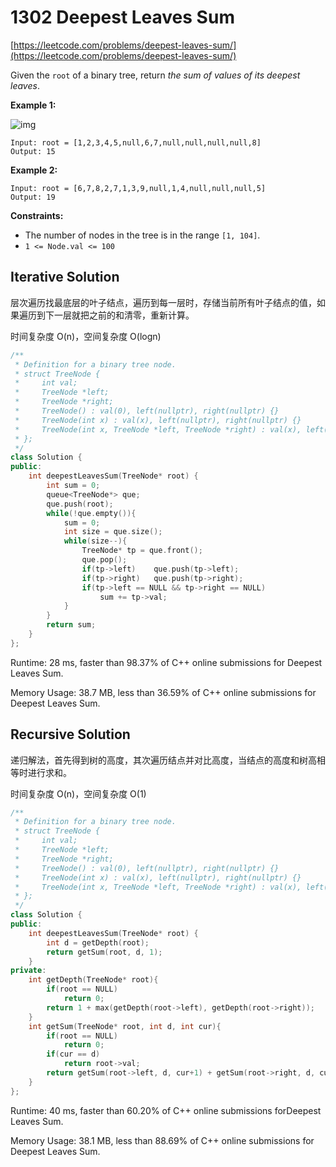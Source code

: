# 1302 Deepest Leaves Sum

[https://leetcode.com/problems/deepest-leaves-sum/](https://leetcode.com/problems/deepest-leaves-sum/)

Given the `root` of a binary tree, return *the sum of values of its deepest leaves*.

 

**Example 1:**

![img](https://assets.leetcode.com/uploads/2019/07/31/1483_ex1.png)

```
Input: root = [1,2,3,4,5,null,6,7,null,null,null,null,8]
Output: 15
```

**Example 2:**

```
Input: root = [6,7,8,2,7,1,3,9,null,1,4,null,null,null,5]
Output: 19
```

 

**Constraints:**

- The number of nodes in the tree is in the range `[1, 104]`.
- `1 <= Node.val <= 100`



## Iterative Solution

层次遍历找最底层的叶子结点，遍历到每一层时，存储当前所有叶子结点的值，如果遍历到下一层就把之前的和清零，重新计算。

时间复杂度 O(n)，空间复杂度 O(logn)

```c++
/**
 * Definition for a binary tree node.
 * struct TreeNode {
 *     int val;
 *     TreeNode *left;
 *     TreeNode *right;
 *     TreeNode() : val(0), left(nullptr), right(nullptr) {}
 *     TreeNode(int x) : val(x), left(nullptr), right(nullptr) {}
 *     TreeNode(int x, TreeNode *left, TreeNode *right) : val(x), left(left), right(right) {}
 * };
 */
class Solution {
public:
    int deepestLeavesSum(TreeNode* root) {
        int sum = 0;
        queue<TreeNode*> que;
        que.push(root);
        while(!que.empty()){
            sum = 0;
            int size = que.size();
            while(size--){
                TreeNode* tp = que.front();
                que.pop();
                if(tp->left)    que.push(tp->left);
                if(tp->right)   que.push(tp->right);
                if(tp->left == NULL && tp->right == NULL)  
                    sum += tp->val;
            }
        }
        return sum;
    }
};
```

Runtime: 28 ms, faster than 98.37% of C++ online submissions for Deepest Leaves Sum.

Memory Usage: 38.7 MB, less than 36.59% of C++ online submissions for Deepest Leaves Sum.





## Recursive Solution

递归解法，首先得到树的高度，其次遍历结点并对比高度，当结点的高度和树高相等时进行求和。

时间复杂度 O(n)，空间复杂度 O(1)

```c++
/**
 * Definition for a binary tree node.
 * struct TreeNode {
 *     int val;
 *     TreeNode *left;
 *     TreeNode *right;
 *     TreeNode() : val(0), left(nullptr), right(nullptr) {}
 *     TreeNode(int x) : val(x), left(nullptr), right(nullptr) {}
 *     TreeNode(int x, TreeNode *left, TreeNode *right) : val(x), left(left), right(right) {}
 * };
 */
class Solution {
public:
    int deepestLeavesSum(TreeNode* root) {
        int d = getDepth(root);        
        return getSum(root, d, 1);
    }
private:
    int getDepth(TreeNode* root){
        if(root == NULL)
            return 0;
        return 1 + max(getDepth(root->left), getDepth(root->right));
    }
    int getSum(TreeNode* root, int d, int cur){
        if(root == NULL)
            return 0;
        if(cur == d)
            return root->val;
        return getSum(root->left, d, cur+1) + getSum(root->right, d, cur+1);
    }
};
```

Runtime: 40 ms, faster than 60.20% of C++ online submissions forDeepest Leaves Sum.

Memory Usage: 38.1 MB, less than 88.69% of C++ online submissions for Deepest Leaves Sum.